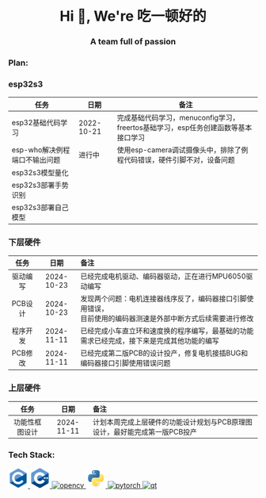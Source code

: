 <h1 align="center">Hi 👋, We're 吃一顿好的</h1>
<h3 align="center">A team full of passion</h3>

<h3 align="left">Plan:</h3>
<p align="left">
</p>

###  esp32s3 
| 任务                          | 日期 | 备注 |
| ----------------------------- | ---- | ---- |
| esp32基础代码学习             |  2022-10-21    |完成基础代码学习，menuconfig学习，freertos基础学习，esp任务创建函数等基本接口学习      |
| esp-who解决例程端口不输出问题 | 进行中     |使用esp-camera调试摄像头中，排除了例程代码错误，硬件引脚不对，设备问题      |
| esp32s3模型量化               |      |      |
| esp32s3部署手势识别           |      |      |
| esp32s3部署自己模型           |      |      |

###  下层硬件
| 任务                              |     日期     |   备注     |
|:---------------------------------:|:----------:|:-----------|
| 驱动编写                           |  2024-10-23 | 已经完成电机驱动、编码器驱动，正在进行MPU6050驱动编写   |
| PCB设计                            |  2024-10-23 | 发现两个问题：电机连接器线序反了，编码器接口引脚使用错误，<br> 目前使用的编码器测速是外部中断方式后续需要进行修改|
| 程序开发                           |  2024-11-11 | 已经完成小车直立环和速度换的程序编写，最基础的功能需求已经完成，接下来是完成其他功能的编写|
| PCB修改                           |  2024-11-11 | 已经完成第二版PCB的设计投产，修复电机接插BUG和编码器接口引脚使用错误问题|

###  上层硬件
| 任务                              |     日期     |   备注     |
|:----------:|:----------:|:-----------|
| 功能性框图设计                      |  2024-11-11 | 计划本周完成上层硬件的功能设计规划与PCB原理图设计，最好能完成第一版PCB投产 |









<h3 align="left">Tech Stack:</h3>
<p align="left"> <a href="https://www.cprogramming.com/" target="_blank" rel="noreferrer"> <img src="https://raw.githubusercontent.com/devicons/devicon/master/icons/c/c-original.svg" alt="c" width="40" height="40"/> </a> <a href="https://www.w3schools.com/cpp/" target="_blank" rel="noreferrer"> <img src="https://raw.githubusercontent.com/devicons/devicon/master/icons/cplusplus/cplusplus-original.svg" alt="cplusplus" width="40" height="40"/> </a> <a href="https://opencv.org/" target="_blank" rel="noreferrer"> <img src="https://www.vectorlogo.zone/logos/opencv/opencv-icon.svg" alt="opencv" width="40" height="40"/> </a> <a href="https://www.python.org" target="_blank" rel="noreferrer"> <img src="https://raw.githubusercontent.com/devicons/devicon/master/icons/python/python-original.svg" alt="python" width="40" height="40"/> </a> <a href="https://pytorch.org/" target="_blank" rel="noreferrer"> <img src="https://www.vectorlogo.zone/logos/pytorch/pytorch-icon.svg" alt="pytorch" width="40" height="40"/> </a> <a href="https://www.qt.io/" target="_blank" rel="noreferrer"> <img src="https://upload.wikimedia.org/wikipedia/commons/0/0b/Qt_logo_2016.svg" alt="qt" width="40" height="40"/> </a> </p>
